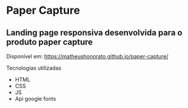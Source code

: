 # Paper Capture

## Landing page responsiva desenvolvida para o produto paper capture

Disponível em: https://matheushonorato.github.io/paper-capture/

Tecnologias utilizadas

- HTML
- CSS
- JS
- Api google fonts
